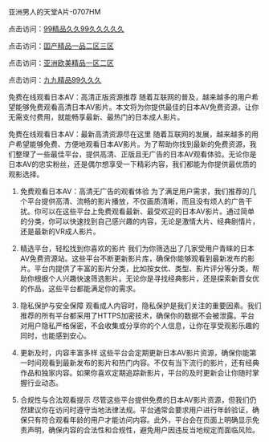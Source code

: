 亚洲男人的天堂A片-0707HM

点击访问：<a href="https://gsd-agv.pages.dev/">99精品久久99久久久久久</a>

点击访问：<a href="https://rtj-3zo.pages.dev/">囯产精品一品二区三区</a>

点击访问：<a href="https://fdhf-454.pages.dev/">亚洲欧美精品一区二区</a>

点击访问：<a href="https://gfd-5xg.pages.dev/">九九精品99久久久</a>

免费在线观看日本AV：高清正版资源推荐
随着互联网的普及，越来越多的用户希望能够免费观看高清日本AV影片。本文将为你提供最佳的日本AV免费资源，让你无需支付费用，就能畅享最新、最热门的日本成人影片。

免费在线观看日本AV：最新高清资源尽在这里
随着互联网的发展，越来越多的用户希望能够免费、方便地观看日本AV影片。为了帮助你找到最新的免费资源，我们整理了一些最佳平台，提供高清、正版且无广告的日本AV观看体验。无论你是日本AV的忠实粉丝，还是偶尔想享受一下精彩内容，我们都能为你提供最优质的观影选择。

1. 免费观看日本AV：高清无广告的观看体验
为了满足用户需求，我们推荐的几个平台提供高清、流畅的影片播放，不仅画质清晰，而且没有烦人的广告干扰。你可以在这些平台上免费观看最新、最受欢迎的日本AV影片。通过简单的分类，你可以快速找到自己感兴趣的内容，无论是激情大片、经典剧情片，还是最新的VR成人影片。

2. 精选平台，轻松找到你喜欢的影片
我们为你筛选出了几家受用户青睐的日本AV免费资源站。这些平台不断更新影片库，确保你能够观看到最新发布的影片。平台内提供了丰富的影片分类，比如按女优、类型、影片评分等分类，帮助你根据个人兴趣快速筛选影片。无论你是寻找经典影片，还是探索新晋女优的作品，这些平台都能满足你的需求。

3. 隐私保护与安全保障
观看成人内容时，隐私保护是我们关注的重要因素。我们推荐的所有平台都采用了HTTPS加密技术，确保你的数据不会被泄露。平台对用户隐私严格保密，不会收集或分享你的个人信息，让你在享受观影乐趣的同时，也能感到安心。

4. 更新及时，内容丰富多样
这些平台会定期更新日本AV影片资源，确保你能第一时间观看到最新发布的影片和热门内容。不仅有当下流行的影片，还有经典作品和独家内容。如果你喜欢定期追踪新影片，平台的及时更新会让你随时掌握行业动态。

5. 合规性与合法观看提示
尽管这些平台提供免费的日本AV影片资源，但我们仍然建议你在访问时遵守当地法律法规。平台通常会要求用户进行年龄验证，确保只有符合观看年龄的用户才能访问内容。此外，平台会在页面上明确显示免责声明，确保内容的合法性和合规性，避免用户因违反当地规定而面临风险。



<span style="display:none;">[Canonical link](https://github.com/hjl678/2567 ）</span>
